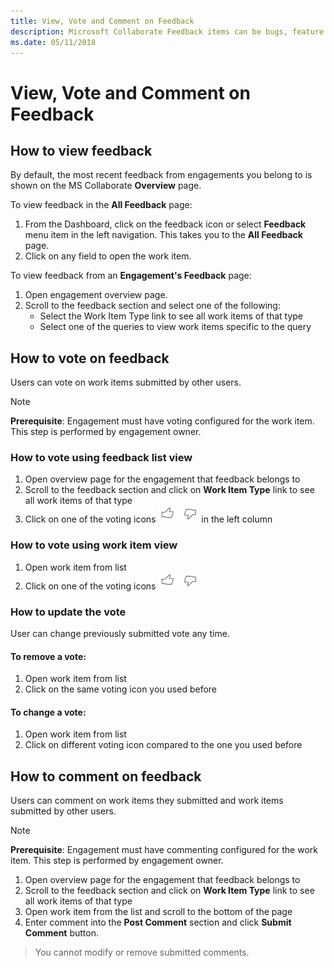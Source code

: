 ```yaml
---
title: View, Vote and Comment on Feedback
description: Microsoft Collaborate Feedback items can be bugs, feature requests or any task associated with an engagement. Feedback forms can be customized based on each engagement. 
ms.date: 05/11/2018
---
```


# View, Vote and Comment on Feedback

## How to view feedback

By default, the most recent feedback from engagements you belong to is shown on the MS Collaborate **Overview** page. 

To view feedback in the **All Feedback** page:
1. From the Dashboard, click on the feedback icon or select **Feedback** menu item in the left navigation. This takes you to the **All Feedback** page.
2. Click on any field to open the work item.

To view feedback from an **Engagement's Feedback** page:
1. Open engagement overview page.
2. Scroll to the feedback section and select one of the following:
   - Select the Work Item Type link to see all work items of that type
   - Select one of the queries to view work items specific to the query

## How to vote on feedback

Users can vote on work items submitted by other users.

> [!NOTE]
> **Prerequisite**: Engagement must have voting configured for the work item. This step is performed by engagement owner.

### How to vote using feedback list view

1. Open overview page for the engagement that feedback belongs to
2. Scroll to the feedback section and click on **Work Item Type** link to see all work items of that type
3. Click on one of the voting icons ![voting](images/voting.png) in the left column

### How to vote using work item view

1. Open work item from list
2. Click on one of the voting icons ![voting](images/voting.png) 

### How to update the vote

User can change previously submitted vote any time.

#### To remove a vote:
1. Open work item from list
2. Click on the same voting icon you used before

#### To change a vote:
1. Open work item from list
2. Click on different voting icon compared to the one you used before

## How to comment on feedback
Users can comment on work items they submitted and work items submitted by other users.

> [!NOTE]
> **Prerequisite**: Engagement must have commenting configured for the work item. This step is performed by engagement owner.

1. Open overview page for the engagement that feedback belongs to
2. Scroll to the feedback section and click on **Work Item Type** link to see all work items of that type
3. Open work item from the list and scroll to the bottom of the page
4. Enter comment into the **Post Comment** section and click **Submit Comment** button.

> You cannot modify or remove submitted comments.
